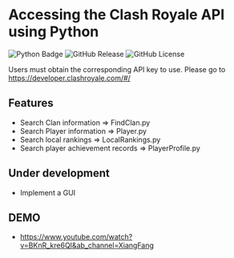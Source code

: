 # Accessing the Clash Royale API using Python 
![Python Badge](https://img.shields.io/badge/Python-3776AB?logo=python&logoColor=fff&style=for-the-badge)
![GitHub Release](https://img.shields.io/github/v/release/Xiang511/CR-API?style=for-the-badge)
![GitHub License](https://img.shields.io/github/license/Xiang511/CR-API?style=for-the-badge&color=blue)


Users must obtain the corresponding API key to use. Please go to https://developer.clashroyale.com/#/
## Features 
-  Search Clan information => FindClan.py 
-  Search Player information => Player.py  
-  Search local rankings => LocalRankings.py  
-  Search player achievement records => PlayerProfile.py 

## Under development
- Implement a GUI

## DEMO
- https://www.youtube.com/watch?v=BKnR_kre6QI&ab_channel=XiangFang
